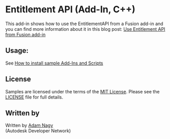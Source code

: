 # Entitlement API (Add-In, C++)

This add-in shows how to use the EntitlementAPI from a Fusion add-in and you can find more information about it in this blog post: [Use Entitlement API from Fusion add-in](http://modthemachine.typepad.com/my_weblog/2015/10/use-entitlement-api-from-fusion.html)

## Usage:
See [How to install sample Add-Ins and Scripts](https://rawgit.com/AutodeskFusion360/AutodeskFusion360.github.io/master/Installation.html)

## License
Samples are licensed under the terms of the [MIT License](http://opensource.org/licenses/MIT). Please see the [LICENSE](https://rawgit.com/AutodeskFusion360/AutodeskFusion360.github.io/master/LICENSE) file for full details.

## Written by 
Written by [Adam Nagy](http://adndevblog.typepad.com/manufacturing/adam-nagy.html)  <br />
(Autodesk Developer Network)

